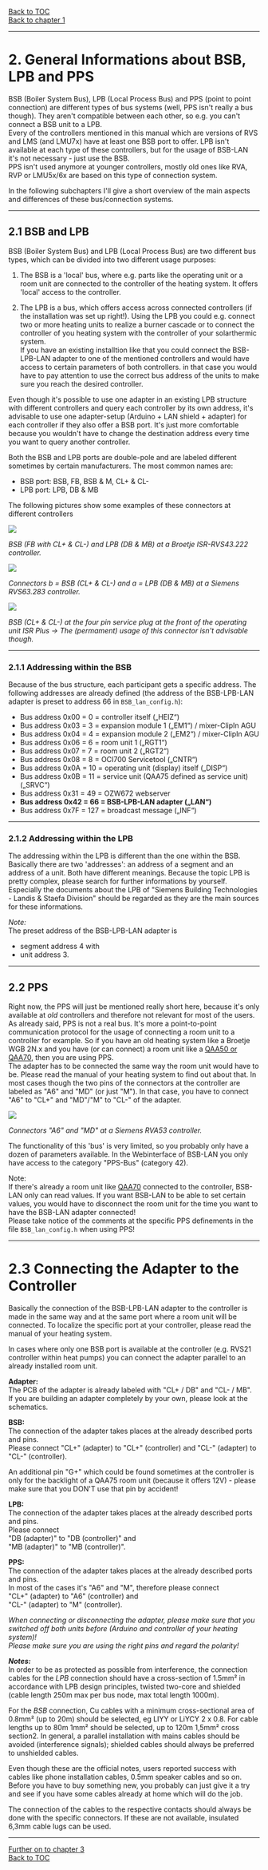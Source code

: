 [Back to TOC](toc.md)  
[Back to chapter 1](chap01.md)    
    
---  
   
# 2. General Informations about BSB, LPB and PPS   
BSB (Boiler System Bus), LPB (Local Process Bus) and PPS (point to point connection) are different types of bus systems (well, PPS isn't really a bus though). They aren't compatible between each other, so e.g. you can't connect a BSB unit to a LPB.  
Every of the controllers mentioned in this manual which are versions of RVS and LMS (and LMU7x) have at least one BSB port to offer. LPB isn't available at each type of these controllers, but for the usage of BSB-LAN it's not necessary - just use the BSB.  
PPS isn't used anymore at younger controllers, mostly old ones like RVA, RVP or LMU5x/6x are based on this type of connection system.  
   
In the following subchapters I'll give a short overview of the main aspects and differences of these bus/connection systems.  
   
---   
      
## 2.1 BSB and LPB   
BSB (Boiler System Bus) and LPB (Local Process Bus) are two different bus types, which can be divided into two different usage purposes:  
  
1. The BSB is a 'local' bus, where e.g. parts like the operating unit or a room unit are connected to the controller of the heating system. It offers 'local' access to the controller.  
   
2. The LPB is a bus, which offers access across connected controllers (if the installation was set up right!). Using the LPB you could e.g. connect two or more heating units to realize a burner cascade or to connect the controller of you heating system with the controller of your solarthermic system.  
If you have an existing installtion like that you could connect the BSB-LPB-LAN adapter to one of the mentioned controllers and would have access to certain parameters of both controllers. in that case you would have to pay attention to use the correct bus address of the units to make sure you reach the desired controller.  

Even though it's possible to use one adapter in an existing LPB structure with different controllers and query each controller by its own address, it's advisable to use one adapter-setup (Arduino + LAN shield + adapter) for each controller if they also offer a BSB port. It's just more comfortable because you wouldn't have to change the destination address every time you want to query another controller.  

Both the BSB and LPB ports are double-pole and are labeled different sometimes by certain manufacturers. The most common names are:  
- BSB port: BSB, FB, BSB & M, CL+ & CL-  
- LPB port: LPB, DB & MB  
   
The following pictures show some examples of these connectors at different controllers  
    
<img src="https://raw.githubusercontent.com/1coderookie/BSB-LPB-LAN_EN/master/docs/pics/bsb-lpb-anschluss.jpg">

*BSB (FB with CL+ & CL-) and LPB (DB & MB) at a Broetje ISR-RVS43.222 controller.*  
    
    
<img src="https://raw.githubusercontent.com/1coderookie/BSB-LPB-LAN_EN/master/docs/pics/bsb-lpb-anschluss-2.jpg">
    
*Connectors b = BSB (CL+ & CL-) and a = LPB (DB & MB) at a Siemens RVS63.283 controller.*  
    
    
<img src="https://raw.githubusercontent.com/1coderookie/BSB-LPB-LAN_EN/master/docs/pics/bsb-servicebuchse.jpg">
    
*BSB (CL+ & CL-) at the four pin service plug at the front of the operating unit ISR Plus → The (permament) usage of this connector isn't advisable though.*  

   
---  
   
### 2.1.1 Addressing within the BSB   
Because of the bus structure, each participant gets a specific address. The following addresses are already defined (the address of the BSB-LPB-LAN adapter is preset to address 66 in `BSB_lan_config.h`):  
   
- Bus address 0x00 = 0 = controller itself („HEIZ“)  
- Bus address 0x03 = 3 = expansion module 1 („EM1“) / mixer-ClipIn AGU  
- Bus address 0x04 = 4 = expansion module 2 („EM2“) / mixer-ClipIn AGU  
- Bus address 0x06 = 6 = room unit 1 („RGT1“)  
- Bus address 0x07 = 7 = room unit 2 („RGT2“)  
- Bus address 0x08 = 8 = OCI700 Servicetool („CNTR“)  
- Bus address 0x0A = 10 = operating unit (display) itself („DISP“)  
- Bus address 0x0B = 11 = service unit (QAA75 defined as service unit) („SRVC“)  
- Bus address 0x31 = 49 = OZW672 webserver  
- **Bus address 0x42 = 66 = BSB-LPB-LAN adapter („LAN“)**  
- Bus address 0x7F = 127 = broadcast message („INF“)   
   
---  
    
### 2.1.2 Addressing within the LPB   
The addressing within the LPB is different than the one within the BSB. Basically there are two 'addresses': an address of a segment and an address of a unit. Both have different meanings. Because the topic LPB is pretty complex, please search for further informations by yourself. Especially the documents about the LPB of "Siemens Building Technologies - Landis & Staefa Division" should be regarded as they are the main sources for these informations.  
   
*Note:*  
The preset address of the BSB-LPB-LAN adapter is  
- segment address 4 with  
- unit address 3.  
   
---  
   
## 2.2 PPS   
Right now, the PPS will just be mentioned really short here, because it's only available at *old* controllers and therefore not relevant for most of the users. As already said, PPS is not a real bus. It's more a point-to-point communication protocol for the usage of connecting a room unit to a controller for example. So if you have an old heating system like a Broetje WGB 2N.x and you have (or can connect) a room unit like a [QAA50 or QAA70](chap03.md#366-qaa50--qaa70), then you are using PPS.  
The adapter has to be connected the same way the room unit would have to be. Please read the manual of your heating system to find out about that. In most cases though the two pins of the connectors at the controller are labeled as "A6" and "MD" (or just "M"). In that case, you have to connect "A6" to "CL+"  and "MD"/"M" to "CL-" of the adapter.  
    
<img src="https://raw.githubusercontent.com/1coderookie/BSB-LPB-LAN_EN/master/docs/pics/RVA53_back.jpg">
    
*Connectors "A6" and "MD" at a Siemens RVA53 controller.*  
  
The functionality of this 'bus' is very limited, so you probably only have a dozen of parameters available. In the Webinterface of BSB-LAN you only have access to the category "PPS-Bus" (category 42).  

Note:  
If there's already a room unit like [QAA70](chap03.md#366-qaa50--qaa70) connected to the controller, BSB-LAN only can read values. If you want BSB-LAN to be able to set certain values, you would have to disconnect the room unit for the time you want to have the BSB-LAN adapter connected!  
Please take notice of the comments at the specific PPS definements in the file `BSB_lan_config.h` when using PPS!  
   
---  
   
# 2.3 Connecting the Adapter to the Controller  
Basically the connection of the BSB-LPB-LAN adapter to the controller is made in the same way and at the same port where a room unit will be connected. To localize the specific port at your controller, please read the manual of your heating system.  
  
In cases where only one BSB port is available at the controller (e.g. RVS21 controller within heat pumps) you can connect the adapter parallel to an already installed room unit.  

**Adapter:**  
The PCB of the adapter is already labeled with "CL+ / DB" and "CL- / MB".  
If you are building an adapter completely by your own, please look at the schematics.  
  
**BSB:**  
The connection of the adapter takes places at the already described ports and pins.  
Please connect 
"CL+" (adapter) to "CL+" (controller) and 
"CL-" (adapter) to "CL-" (controller).    
  
An additional pin "G+" which could be found sometimes at the controller is only for the backlight of a QAA75 room unit (because it offers 12V) - please make sure that you DON'T use that pin by accident!  
   
**LPB:**  
The connection of the adapter takes places at the already described ports and pins.  
Please connect  
"DB (adapter)" to "DB (controller)" and  
"MB (adapter)" to "MB (controller)".     
   
**PPS:**  
The connection of the adapter takes places at the already described ports and pins.  
In most of the cases it's "A6" and "M", therefore please connect  
"CL+" (adapter) to "A6" (controller) and  
"CL-" (adapter) to "M" (controller).  

*When connecting or disconnecting the adapter, please make sure that you switched off both units before (Arduino and controller of your heating system)!*  
*Please make sure you are using the right pins and regard the polarity!*  
   
***Notes:***  
In order to be as protected as possible from interference, the connection cables for the *LPB* connection should have a cross-section of 1.5mm² in accordance with LPB design principles, twisted two-core and shielded (cable length 250m max per bus node, max total length 1000m).  
   
For the *BSB* connection, Cu cables with a minimum cross-sectional area of 0.8mm² (up to 20m) should be selected, eg LIYY or LiYCY 2 x 0.8. For cable lengths up to 80m 1mm² should be selected, up to 120m 1,5mm² cross section2. In general, a parallel installation with mains cables should be avoided (interference signals); shielded cables should always be preferred to unshielded cables.  
   
Even though these are the official notes, users reported success with cables like phone installation cables, 0.5mm speaker cables and so on. Before you have to buy something new, you probably can just give it a try and see if you have some cables already at home which will do the job.  
   
The connection of the cables to the respective contacts should always be done with the specific connectors. If these are not available, insulated 6,3mm cable lugs can be used.  
   
---  
[Further on to chapter 3](chap03.md)  
[Back to TOC](toc.md)  





